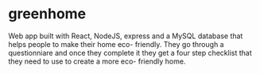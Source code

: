 # greenhome

Web app built with React, NodeJS, express and a MySQL database that helps people to make their home eco- friendly. They go through a questionniare and once they complete it they get a four step checklist that they need to use to create a more eco- friendly home.
